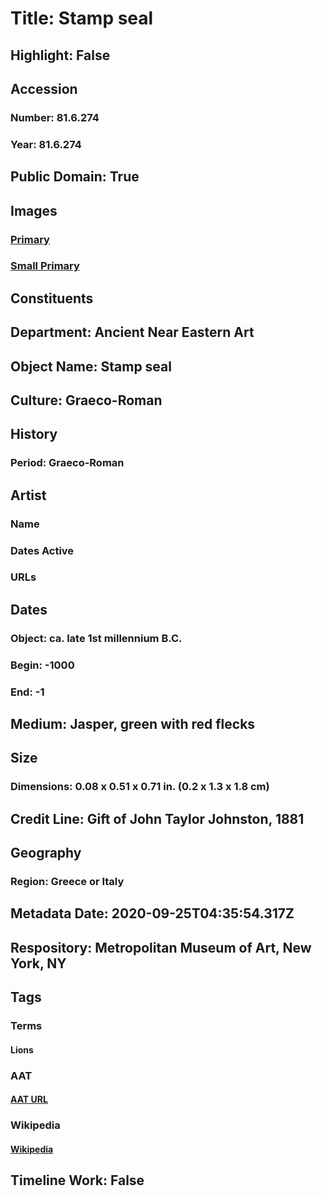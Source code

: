 # Title: Stamp seal
## Highlight: False
## Accession
### Number: 81.6.274
### Year: 81.6.274
## Public Domain: True
## Images
### [Primary](https://images.metmuseum.org/CRDImages/an/original/ss81_6_274gp.jpg)
### [Small Primary](https://images.metmuseum.org/CRDImages/an/web-large/ss81_6_274gp.jpg)
## Constituents
## Department: Ancient Near Eastern Art
## Object Name: Stamp seal
## Culture: Graeco-Roman
## History
### Period: Graeco-Roman
## Artist
### Name
### Dates Active
### URLs
## Dates
### Object: ca. late 1st millennium B.C.
### Begin: -1000
### End: -1
## Medium: Jasper, green with red flecks
## Size
### Dimensions: 0.08 x 0.51 x 0.71 in. (0.2 x 1.3 x 1.8 cm)
## Credit Line: Gift of John Taylor Johnston, 1881
## Geography
### Region: Greece or Italy
## Metadata Date: 2020-09-25T04:35:54.317Z
## Respository: Metropolitan Museum of Art, New York, NY
## Tags
### Terms
#### Lions
### AAT
#### [AAT URL](http://vocab.getty.edu/page/aat/300310388)
### Wikipedia
#### [Wikipedia]()
## Timeline Work: False
